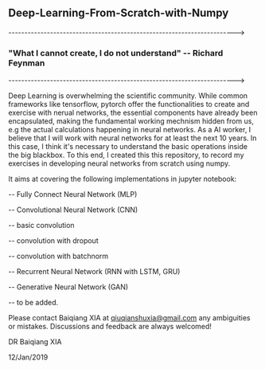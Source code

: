 ## Deep-Learning-From-Scratch-with-Numpy

----------------------------------------------------------------------->

### "What I cannot create, I do not understand" -- Richard Feynman

----------------------------------------------------------------------->

Deep Learning is overwhelming the scientific community. While common frameworks like tensorflow, pytorch offer the functionalities to create and exercise with nerual networks, the essential components have already been encapsulated, making the fundamental working mechnism hidden from us, e.g the actual calculations happening in neural networks. As a AI worker, I believe that I will work with neural networks for at least the next 10 years. In this case, I think it's necessary to understand the basic operations inside the big blackbox. To this end, I created this this repository, to record my exercises in developing neural networks from scratch using numpy.

It aims at covering the following implementations in jupyter notebook:

-- Fully Connect Neural Network (MLP)

-- Convolutional Neural Network (CNN)

   -- basic convolution
   
   -- convolution with dropout
   
   -- convolution with batchnorm

-- Recurrent Neural Network (RNN with LSTM, GRU)

-- Generative Neural Network (GAN)

-- to be added.

Please contact Baiqiang XIA at qiuqianshuxia@gmail.com any ambiguities or mistakes.
Discussions and feedback are always welcomed! 

DR Baiqiang XIA

12/Jan/2019
